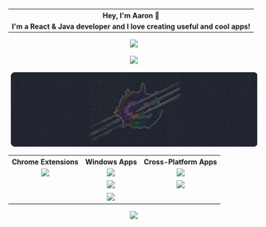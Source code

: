 
<table align="center">  
<tr>  
<th>Hey, I'm Aaron 👋</th>  
</tr>  
<tr>  
<td align="center"><strong>I'm a React & Java developer and I love creating useful and cool apps!</strong>
</td>  
</tr>  
</table>

<p align="center">
<a href="https://github.com/prathercc"><img src="https://github-readme-stats.vercel.app/api?username=prathercc&count_private=true&theme=ayu-mirage&include_all_commits=true&show_icons=true&hide=stars,contribs&hide_border=true"></a>
</p>
<p align="center">
<a href="https://github.com/prathercc"><img src="https://github-readme-streak-stats.herokuapp.com?user=prathercc&theme=ayu-mirage&date_format=M%20j%5B%2C%20Y%5D&border=DD272700" ></a>
</p>
<p align="center">
<a href="https://prather.cc"><img src="https://raw.githubusercontent.com/prathercc/prathercc/main/banner.png"></a>
</p>
<table align="center">  
<tr>  
<th>Chrome Extensions</th>  
<th>Windows Apps</th>  
<th>Cross-Platform Apps</th>  
</tr>  
<tr>  
<td align="center"><a href="https://chrome.google.com/webstore/detail/discrub/plhdclenpaecffbcefjmpkkbdpkmhhbj"><img src="https://img.shields.io/chrome-web-store/users/plhdclenpaecffbcefjmpkkbdpkmhhbj?label=Discrub&style=plastic"></a></td>  
<td align="center"><a href="https://github.com/prathercc/Click-Servant/raw/Development/Click-Servant.exe"><img src="https://img.shields.io/badge/Click Servant.exe-Download-black.svg?style=plastic&logo=.NET"></a></td>  
<td align="center"><a href="https://github.com/prathercc/mavtion/raw/main/mavtion.jar"><img src="https://img.shields.io/badge/Mavtion.jar-Download-purple.svg?style=plastic&logo=java"></a></td>  
</tr>  
<tr>  
<td align="center"></td>  
<td align="center"><a href="https://github.com/prathercc/Toy-Factory/raw/master/Project2/bin/Debug/Project2.exe"><img src="https://img.shields.io/badge/Toy Factory.exe-Download-green.svg?style=plastic&logo=.NET"></a></td>  
<td align="center"><a href="https://github.com/prathercc/discrub/raw/development/Discrub.jar"><img src="https://img.shields.io/badge/Discrub.jar-Download-blue.svg?style=plastic&logo=java"></a></td>  
</tr>  
<tr>  
<td align="center"></td>  
<td align="center"><a href="https://github.com/prathercc/Telemarketer-Simulator/raw/master/Telemarketer%20Simulator/bin/Debug/Telemarketer%20Simulator.exe"><img src="https://img.shields.io/badge/Telemarketer Simulator.exe-Download-cyan.svg?style=plastic&logo=.NET"></a></td>  
<td align="center"></td>  
</tr>  
</table>

<p align="center">
<a href='https://ko-fi.com/W7W4AAIBR' target='_blank'><img width="155px" src='https://cdn.ko-fi.com/cdn/kofi5.png?v=3'/></a>
</p>


